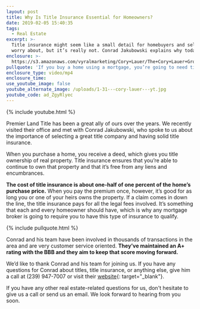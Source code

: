 ```yaml
---
layout: post
title: Why Is Title Insurance Essential for Homeowners?
date: 2019-02-05 15:40:35
tags:
  - Real Estate
excerpt: >-
  Title insurance might seem like a small detail for homebuyers and sellers to
  worry about, but it’s really not. Conrad Jakubowski explains why today.
enclosure: >-
  https://s3.amazonaws.com/vyralmarketing/Cory+Lauer/The+Cory+Lauer+Group-+Why+Is+Title+Insurance+Essential+for+Homeowners_.mp4
pullquote: 'If you buy a home using a mortgage, you’re going to need title insurance.'
enclosure_type: video/mp4
enclosure_time:
use_youtube_image: false
youtube_alternate_image: /uploads/1-31---cory-lauer---yt.jpg
youtube_code: ad_ZgyRlyec
---
```


{% include youtube.html %}

Premier Land Title has been a great ally of ours over the years. We recently visited their office and met with Conrad Jakubowski, who spoke to us about the importance of selecting a great title company and having solid title insurance.

When you purchase a home, you receive a deed, which gives you title ownership of real property. Title insurance ensures that you’re able to continue to own that property and that it’s free from any liens and encumbrances.&nbsp;

**The cost of title insurance is about one-half of one percent of the home’s purchase price.** When you pay the premium once, however, it’s good for as long you or one of your heirs owns the property. If a claim comes in down the line, the title insurance pays for all the legal fees involved. It’s something that each and every homeowner should have, which is why any mortgage broker is going to require you to have this type of insurance to qualify.

{% include pullquote.html %}

Conrad and his team have been involved in thousands of transactions in the area and are very customer service oriented. **They’ve maintained an A+ rating with the BBB and they aim to keep that score moving forward.**

We’d like to thank Conrad and his team for joining us. If you have any questions for Conrad about titles, title insurance, or anything else, give him a call at (239) 947-7007 or visit their [website](http://premierlandtitle.net/){: target="_blank"}.

If you have any other real estate-related questions for us, don't hesitate to give us a call or send us an email. We look forward to hearing from you soon.